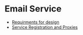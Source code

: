 # Email Service

- [Requirments for design](./requiremements.md)
- [Service Registration and Proxies](./service-registration-and-proxies.md)
